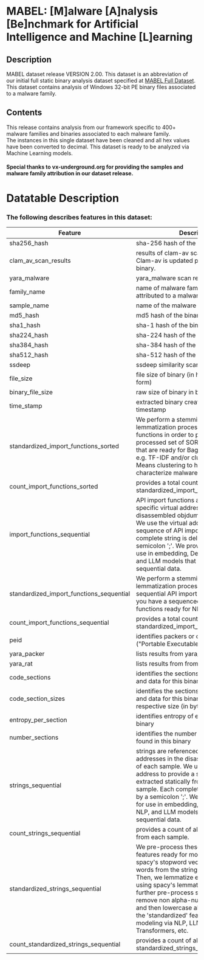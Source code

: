 # MABEL: [M]alware [A]nalysis [Be]nchmark for Artificial Intelligence and Machine [L]earning

## Description
MABEL dataset release VERSION 2.00. This dataset is an abbreviation of our initial full static binary analysis dataset specified at [MABEL Full Dataset](https://github.com/action-ai-institute/MABEL-dataset/tree/main/release/malware_family/version_2/pe_master_table_LONG_v2).
This dataset contains analysis of Windows 32-bit PE binary files associated to a malware family.  

## Contents
This release contains analysis from our framework specific to 400+ malware families and binaries associated to each malware family.  
The instances in this single dataset have been cleaned and all hex values have been converted to decimal.
This dataset is ready to be analyzed via Machine Learning models. 


#### Special thanks to vx-underground.org for providing the samples and malware family attribution in our dataset release. 

# Datatable Description


### The following describes features in this dataset:

| Feature   | Description | Example Data |
| --------  | ----------- | ------------ |
| sha256_hash	| sha-256 hash of the binary file	| 04195d9d2e4623d9e3818b60c00f5a57ce593441ab137c34c4368eda8b217944 |
 | clam_av_scan_results | results of clam-av scan of the binary. Clam-av is updated prior to scanning the binary. | Win.Malware.Delf-6737076-0 | 
 | yara_malware | yara_malware scan results  | suspicious_packer_section | 
 | family_name | name of malware family (if malware is attributed to a malware family) | Example_Family | 
 | sample_name | name of the malware analyzed | 04195d9d2e4623d9e3818b60c00f5a57ce593441ab137c34c4368eda8b217944 | 
 | md5_hash | md5 hash of the binary file | acd322299c4614f69147dc7254fe8c96 | 
 | sha1_hash | sha-1 hash of the binary file | 9271893e87ee85fa8ad476e4138aace1a10cf70c | 
 | sha224_hash | sha-224 hash of the binary file | fc841641134839c87d027d9446bc598f7552a91c0596ad53e287fae8 | 
 | sha384_hash | sha-384 hash of the binary file | a0d1e2c658b909f6b3e60754160e5e794521d0b4b21da7636fd6fb9e3c7d49ea6b6697fa989a99a3f1ea2ffefeb40a31 | 
 | sha512_hash | sha-512 hash of the binary file | 0cc4b3be4c2d9b9e42bc803457db2102a7baf4097d03a68e69b162100aedb6aa32052bd9908a6ce16a32b606e9e0a6f722da64557e47e94ff03e7496a7516800 | 
 | ssdeep | ssdeep similarity scan of the binary file | 24576:TrIZh50bPfJa1BWeA64Uv5WGdxC3uwvf8s+qp1nMk+0EEIWGyMlX38E1GOIBJiLB:T8H50bPEGUHxC3uW8sdbMOIvyaX38E1v | 
 | file_size | file size of binary (in human readable form) | 1401 kB | 
 | binary_file_size | raw size of binary in bytes | 1400832 | 
 | time_stamp | extracted binary creation date based on timestamp | 2023:04:19 06:42:01+00:00 | 
 | standardized_import_functions_sorted | We perform a stemming and lemmatization process to the API import functions in order to produce a pre-processed set of SORTED functions that that are ready for Bag-of-Words (BoW) e.g. TF-IDF and/or clustering e.g., K-Means clustering to help classify and characterize malware capabilities | beginpaint closehandle comparestring copyfile createevent createfile createfont createpen createprocess createsolidbrush createthread createwindow decodepointer defwindowproc deletecriticalsection deleteobject destroywindow |
 | count_import_functions_sorted | provides a total count of standardized_import_functions_sorted | 42 | 
 | import_functions_sequential | API import functions are referenced at specific virtual addresses in the disassembled objdump of each sample. We use the virtual address to provide a sequence of API import functions. Each complete string is delimited by a semicolon ';'. We provide this feature for use in embedding, Deep Learning, NLP, and LLM models that care about sequential data. | ADVAPI32.dll.GetUserNameW; NETAPI32.dll.NetUserGetInfo; KERNEL32.dll.Sleep; KERNEL32.dll.GetLogicalDrives; KERNEL32.dll.GetModuleHandleW; KERNEL32.dll.GetProcAddress; |
 | standardized_import_functions_sequential | We perform a stemming and lemmatization process to pre-process the sequential API import functions such that you have a sequenced list of API import functions ready for NLP, LLM modeling.| GetUserName; NetUserGetInfo; Sleep; GetLogicalDrives; GetModuleHandle; GetProcAddress; GetCurrentProcess; WinExec; LoadCursor; CreateSolidBrush; | 
 | count_import_functions_sequential | provides a total count of standardized_import_functions_sequential | 203 | 
 | peid | identifies packers or compilers using PEiD ("Portable Executable Identifier") | UPX -> www.upx.sourceforge.net; 1 | 
 | yara_packer | lists results from yara_packer scan | BobSoftMiniDelphiBoBBobSoft | 
 | yara_rat | lists results from from yara_rat scan | UPX | 
 | code_sections | identifies the sections that contain code and data for this binary | .data .rdata .reloc .rsrc .text .tls | 
 | code_section_sizes | identifies the sections that contain code and data for this binary along with respective size (in bytes) of each section | .data(2800) .rdata(10200)  .reloc(4200)  .rsrc(400)  .text(43600)  .tls(200)  | 
 | entropy_per_section | identifies entropy of each section in the binary | PE Header (6.99707: packed); UPX0 (2.9832: not packed); UPX1 (3.44151: not packed); .rsrc (0.179721: not packed); Overlay (6.72157: packed) | 
 | number_sections | identifies the number of code sections found in this binary | 6 | 
 | strings_sequential | strings are referenced at specific virtual addresses in the disassembled objdump of each sample. We use the virtual address to provide a sequence of strings extracted statically from each binary sample. Each complete string is delimited by a semicolon ';'. We provide this feature for use in embedding, Deep Learning, NLP, and LLM models that care about sequential data. | Hi YOUR PERSONAL FILES WERE ENCRYPTED BY 7ev3n-HONE$T; References as an aid to take correct decision : (click on the link for opening); References as an aid to take correct decision... |
 | count_strings_sequential | provides a count of all strings extracted from each sample. | 2058 |
 | standardized_strings_sequential | We pre-process these strings to give features ready for modeling: we apply spacy's stopword vector to remove stop words from the strings_sequential feature. Then, we lemmatize each set of strings using spacy's lemmatization module to further pre-process strings. Finally, we remove non alpha-numeric characters and then lowercase all strings such that the 'standardized' feature is ready for modeling via NLP, LLM, Sentence Transformers, etc. | hi personal file encrypt 7ev3nhonet reference aid correct decision click link open reference aid correct decision click link opening... |
 | count_standardized_strings_sequential | provides a count of all strings in standardized_strings_sequential feature.  | 1468 |







